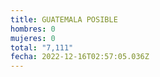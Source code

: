 ```yaml
---
title: GUATEMALA POSIBLE
hombres: 0
mujeres: 0
total: "7,111"
fecha: 2022-12-16T02:57:05.036Z
---
```

